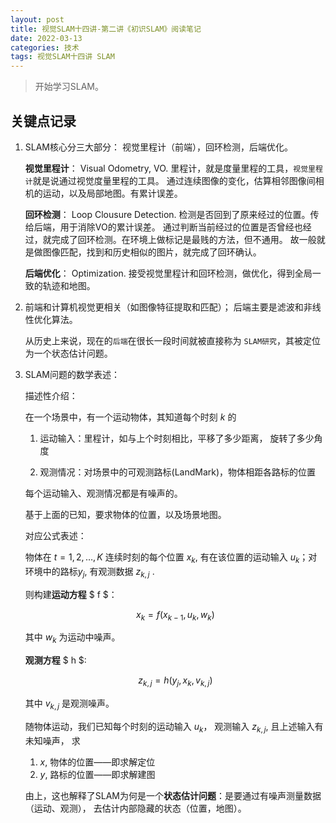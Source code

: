 ```yaml
---
layout: post
title: 视觉SLAM十四讲-第二讲《初识SLAM》阅读笔记
date: 2022-03-13
categories: 技术 
tags: 视觉SLAM十四讲 SLAM
---
```

> 开始学习SLAM。

## 关键点记录

1. SLAM核心分三大部分： 视觉里程计（前端），回环检测，后端优化。

    **视觉里程计**： Visual Odometry, VO. 里程计，就是度量里程的工具，`视觉里程计`就是说通过视觉度量里程的工具。
    通过连续图像的变化，估算相邻图像间相机的运动，以及局部地图。有累计误差。  
    
    **回环检测**： Loop Clousure Detection. 检测是否回到了原来经过的位置。传给后端，用于消除VO的累计误差。
    通过判断当前经过的位置是否曾经也经过，就完成了回环检测。在环境上做标记是最贱的方法，但不通用。
    故一般就是做图像匹配，找到和历史相似的图片，就完成了回环确认。  
    
    **后端优化**： Optimization. 接受视觉里程计和回环检测，做优化，得到全局一致的轨迹和地图。 

2. 前端和计算机视觉更相关（如图像特征提取和匹配）； 后端主要是滤波和非线性优化算法。

    从历史上来说，现在的`后端`在很长一段时间就被直接称为 `SLAM研究`，其被定位为一个状态估计问题。

3. SLAM问题的数学表述：

    描述性介绍：

    在一个场景中，有一个运动物体，其知道每个时刻 $k$ 的
    
    1. 运动输入：里程计，如与上个时刻相比，平移了多少距离，
    旋转了多少角度
    
    2. 观测情况：对场景中的可观测路标(LandMark)，物体相距各路标的位置

    每个运动输入、观测情况都是有噪声的。

    基于上面的已知，要求物体的位置，以及场景地图。

    对应公式表述：

    物体在 $t = 1, 2, \dots, K$ 连续时刻的每个位置 $x_k$, 有在该位置的运动输入 $u_k$；对环境中的路标$y_j$,
    有观测数据 $z_{k,j}$ .

    则构建**运动方程** $ f $：
        
    $$ x_k = f(x_{k-1}, u_k, w_k) $$
    
    其中 $w_k$ 为运动中噪声。

    **观测方程** $ h $:

    $$ z_{k,j} = h(y_j, x_k, v_{k,j}) $$

    其中 $v_{k,j}$ 是观测噪声。

    随物体运动，我们已知每个时刻的运动输入 $u_k$， 观测输入 $z_{k,j}$, 且上述输入有未知噪声， 求

    1. $x$, 物体的位置——即求解定位
    2. $y$, 路标的位置——即求解建图

    由上，这也解释了SLAM为何是一个**状态估计问题**：是要通过有噪声测量数据（运动、观测），
    去估计内部隐藏的状态（位置，地图）。